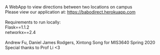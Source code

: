A WebApp to view directions between two locations on campus <br/>
Please view our application at: https://babodirect.herokuapp.com <br/>
<br/>
Requirements to run locally:<br/>
Flask==1.1.2<br/>
networkx==2.4<br/>
<br/>
Andrew Fu, Daniel James Rodgers, Xintong Song for MIS3640 Spring 2020<br/>
Special thanks to Prof Li <3<br/>